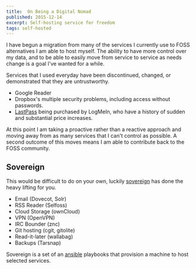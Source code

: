 ```yaml
---
title:  On Being a Digital Nomad
published: 2015-12-14
excerpt: Self-hosting service for freedom
tags: self-hosted
---
```


I have begun a migration from many of the services I currently use to FOSS alternatives I am able to host myself.
The ability to have more control over my data, and to be able to easily move from service to service as needs change is a goal I've wanted for a while.

Services that I used everyday have been discontinued, changed, or demonstrated that they are untrustworthy.

* Google Reader
* Dropbox's multiple security problems, including access without passwords.
* [LastPass](https://lastpass.com/) being purchased by LogMeIn, who have a history of sudden and substantial price increases.

At this point I am taking a proactive rather than a reactive approach and moving away from as many services that I can't control as possible.
A second outcome of this moves means I am able to contribute back to the FOSS community.

## Sovereign ##

This would be difficult to do on your own, luckily [sovereign](https://github.com/sovereign/sovereign) has done the heavy lifting for you.

* Email (Dovecot, Solr)
* RSS Reader (Selfoss)
* Cloud Storage (ownCloud)
* VPN (OpenVPN)
* IRC Bounder (znc)
* Git hosting (cgit, gitolite)
* Read-it-later (wallabag)
* Backups (Tarsnap)

Sovereign is a set of an [ansible](http://www.ansible.com/) playbooks that provision a machine to host selected services.
